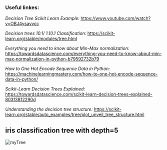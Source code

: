 ### Useful linkes: 
_Decision Tree Scikit Learn Example:_
https://www.youtube.com/watch?v=OBJ4ysavvcc

_Decision trees 10.1/ 
1.10.1 Classification:_
https://scikit-learn.org/stable/modules/tree.html

_Everything you need to know about Min-Max normalization:_
https://towardsdatascience.com/everything-you-need-to-know-about-min-max-normalization-in-python-b79592732b79

_How to One Hot Encode Sequence Data in Python:_
https://machinelearningmastery.com/how-to-one-hot-encode-sequence-data-in-python/

_Scikit-Learn Decision Trees Explained:_
https://towardsdatascience.com/scikit-learn-decision-trees-explained-803f3812290d

_Understanding the decision tree structure:_
https://scikit-learn.org/stable/auto_examples/tree/plot_unveil_tree_structure.html


## iris classification tree with depth=5
![myTree](https://user-images.githubusercontent.com/39053503/118901995-58352480-b91d-11eb-83c9-2427389052bd.png)

